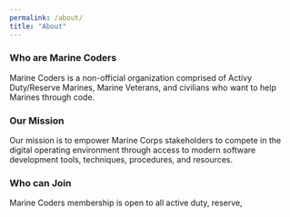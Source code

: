 ```yaml
---
permalink: /about/
title: "About"
---
```



### Who are Marine Coders
Marine Coders is a non-official organization comprised of Activy Duty/Reserve Marines, Marine Veterans, and civilians who want to help Marines through code.

### Our Mission
Our mission is to empower Marine Corps stakeholders to compete in the digital operating environment through access to modern software development tools, techniques, procedures, and resources.

### Who can Join
Marine Coders membership is open to all active duty, reserve, 
